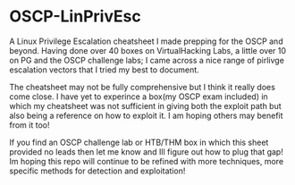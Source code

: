 # OSCP-LinPrivEsc
A Linux Privilege Escalation cheatsheet I made prepping for the OSCP and beyond. Having done over 40 boxes on VirtualHacking Labs, a little over 10 on PG and the OSCP challenge labs; I came across a nice range of pirlivge escalation vectors that I tried my best to document. 

The cheatsheet may not be fully comprehensive but I think it really does come close. I have yet to experince a box(my OSCP exam included) in which my cheatsheet was not sufficient in giving both the exploit path but also being a reference on how to exploit it. I am hoping others
may benefit from it too!

If you find an OSCP challenge lab or HTB/THM box in which this sheet provided no leads then let me know and Ill figure out how to plug that gap! Im hoping this repo will continue to be refined with more techniques, more specific methods for detection and exploitation!


